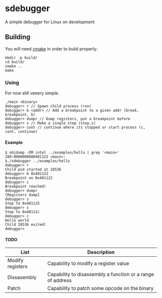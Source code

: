 # sdebugger
A simple debugger for Linux on development



## Building

You will need [cmake](https://cmake.org) in order to build properly:
```shell
mkdir -p build/
cd build/
cmake ..
make
```


### Using

For now still veeery simple.

```
./main <binary>
debugger> r // Spawn child process (run)
debugger> b <addr> // Add a breakpoint to a given addr (break, breakpoint, b)
debugger> dumpr // Dump registers, put a breakpoint before
debugger> s // Make a single step (step,s)
debugger> cont // continue where its stopped or start process (c, cont, continue)
```


#### Example

```
$ objdump -DM intel ../examples/hello | grep '<main>'                                                                                                                                       
289:0000000000401122 <main>:
$./sdebugger ../examples/hello                                                                                                                                                             debugger> r
Child pid started at 28536
debugger> b 0x401122
Breakpoint on 0x401122
debugger> c
Breakpoint reached!
debugger> dumpr
[Registers dump]
debugger> s
Step to 0x401125
debugger> s
Step to 0x40112c
debugger> c
Hello world
Child 28536 exited!
debugger> 
```
#### TODO


 | List  | Description|
| ------------- | -------------|
| Modify registers | Capability to modify a register value |
| Dissasembly | Capability to disassembly a function or a range of address |
| Patch | Capability to patch some opcode on the binary |

